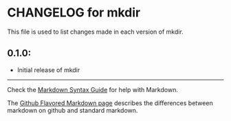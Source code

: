 # CHANGELOG for mkdir

This file is used to list changes made in each version of mkdir.

## 0.1.0:

* Initial release of mkdir

- - -
Check the [Markdown Syntax Guide](http://daringfireball.net/projects/markdown/syntax) for help with Markdown.

The [Github Flavored Markdown page](http://github.github.com/github-flavored-markdown/) describes the differences between markdown on github and standard markdown.
